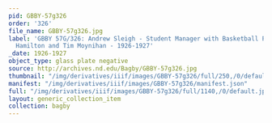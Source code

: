 ```yaml
---
pid: GBBY-57g326
order: '326'
file_name: GBBY-57g326.jpg
label: 'GBBY 57G/326: Andrew Sleigh - Student Manager with Basketball Players: Robert
  Hamilton and Tim Moynihan - 1926-1927'
_date: 1926-1927
object_type: glass plate negative
source: http://archives.nd.edu/Bagby/GBBY-57g326.jpg
thumbnail: "/img/derivatives/iiif/images/GBBY-57g326/full/250,/0/default.jpg"
manifest: "/img/derivatives/iiif/images/GBBY-57g326/manifest.json"
full: "/img/derivatives/iiif/images/GBBY-57g326/full/1140,/0/default.jpg"
layout: generic_collection_item
collection: bagby
---
```

